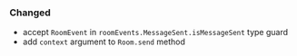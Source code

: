### Changed
 - accept `RoomEvent` in `roomEvents.MessageSent.isMessageSent` type guard
 - add `context` argument to `Room.send` method
